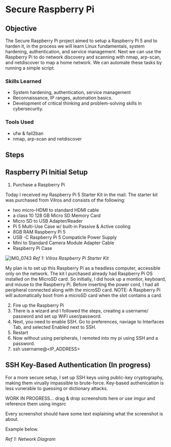 # Secure Raspberry Pi

## Objective

The Secure Raspberry Pi project aimed to setup a Raspberry Pi 5 and to harden it, in the process we will learn Linux fundamentals, system hardening, authentication, and service management. Next we can use the Raspberry Pi to do network discovery and scanning with nmap, arp-scan, and netdiscover to map a home network. We can automate these tasks by running a simple script. 

### Skills Learned

- System hardening, authentication, service management
- Reconnaissance, IP ranges, automation basics.
- Development of critical thinking and problem-solving skills in cybersecurity.

### Tools Used

- ufw & fail2ban
- nmap, arp-scan and netdiscover

## Steps

## Raspberry Pi Initial Setup

1. Purchase a Raspberry Pi

Today I received my Raspberry Pi 5 Starter Kit in the mail. The starter kit was purchased from Vilros and consists of the following:
 - two micro-HDMI to standard HDMI cable
 -  a class 10 128 GB Micro SD Memory Card
 -   Micro SD to USB Adapter/Reader
 -   Pi 5 Multi-Use Case w/ built-in Passive & Active cooling
 -   8GB RAM Raspberry Pi 5
 -   USB -C Raspberry Pi 5 Compaticle Power Supply
 -   Mini to Standard Camera Module Adapter Cable
 -   Raspberry Pi Case
    
![IMG_0743](https://github.com/user-attachments/assets/7e5b14c8-d740-4092-aab7-d7ca5144ffec)
*Ref 1: Vilros Raspberry Pi Starter Kit*

My plan is to set up this Raspberry Pi as a headless computer, accessible only on the network. The kit I purchased already had Raspberry Pi OS installed on the MicroSD card. So initially, I did hook up a montior, keyboard, and mouse to the Raspberry Pi. Before inserting the power cord, I had all peripheral connected along with the microSD card. NOTE: A Raspberry Pi will automatically boot from a microSD card when the slot contains a card. 

2. Fire up the Raspberry Pi
3. There is a wizard and I followed the steps, creating a username/ password and set up WiFi user/password.
4. Next, you need to enable SSH. Go to preferences, naviage to Interfaces Tab, and selected Enabled next to SSH.
5. Restart
6. Now without using peripherals, I remoted into my pi using SSH and a password.
7. ssh username@<IP_ADDRESS>

## SSH Key-Based Authentication (In progress)
For a more secure setup, I set up SSH keys using public-key cryptography, making them virually impassible to brute-force. Key-based authenication is less vunerable to guessing or dictionary attacks. 

WORK IN PROGRESS...
drag & drop screenshots here or use imgur and reference them using imgsrc

Every screenshot should have some text explaining what the screenshot is about.

Example below.

*Ref 1: Network Diagram*
